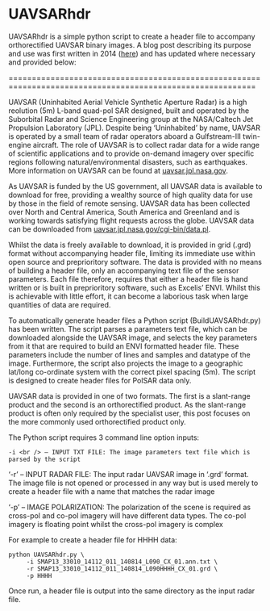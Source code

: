 # UAVSARhdr

UAVSARhdr is a simple python script to create a header file to accompany orthorectified UAVSAR binary images. A blog post describing its purpose and use was first written in 2014 ([here](https://spectraldifferences.wordpress.com/2014/09/29/envi-header-uavsar/)) and has updated where necessary and provided below:

===========================================================================================================

UAVSAR (Uninhabited Aerial Vehicle Synthetic Aperture Radar) is a high reolution (5m) L-band quad-pol SAR designed, built and operated by the Suborbital Radar and Science Engineering group at the NASA/Caltech Jet Propulsion Laboratory (JPL). Despite being ‘Uninhabited’ by name, UAVSAR is operated by a small team of radar operators aboard a Gulfstream-III twin-engine aircraft. The role of UAVSAR is to collect radar data for a wide range of scientific applications and to provide on-demand imagery over specific regions following natural/environmental disasters, such as earthquakes. More information on UAVSAR can be found at [uavsar.jpl.nasa.gov](uavsar.jpl.nasa.gov).

As UAVSAR is funded by the US government, all UAVSAR data is available to download for free, providing a wealthy source of high quality data for use by those in the field of remote sensing. UAVSAR data has been collected over North and Central America, South America and Greenland and is working towards satisfying flight requests across the globe. UAVSAR data can be downloaded from [uavsar.jpl.nasa.gov/cgi-bin/data.pl](uavsar.jpl.nasa.gov/cgi-bin/data.pl).

Whilst the data is freely available to download, it is provided in grid (.grd) format without accompanying header file, limiting its immediate use within open source and preprioritory software. The data is provided with no means of building a header file, only an accompanying text file of the sensor parameters. Each file therefore, requires that either a header file is hand written or is built in preprioritory software, such as Excelis’ ENVI. Whilst this is achievable with little effort, it can become a laborious task when large quantities of data are required.

To automatically generate header files a Python script (BuildUAVSARhdr.py) has been written. The script parses a parameters text file, which can be downloaded alongside the UAVSAR image, and selects the key parameters from it that are required to build an ENVI formatted header file. These parameters include the number of lines and samples and datatype of the image. Furthermore, the script also projects the image to a geographic lat/long co-ordinate system with the correct pixel spacing (5m). The script is designed to create header files for PolSAR data only.

UAVSAR data is provided in one of two formats. The first is a slant-range product and the second is an orthorectified product. As the slant-range product is often only required by the specialist user, this post focuses on the more commonly used orthorectified product only.

The Python script requires 3 command line option inputs:

    -i <br /> – INPUT TXT FILE: The image parameters text file which is parsed by the script

‘-r’ – INPUT RADAR FILE: The input radar UAVSAR image in ‘.grd’ format. The image file is not opened or processed in any way but is used merely to create a header file with a name that matches the radar image

‘-p’ – IMAGE POLARIZATION: The polarization of the scene is required as cross-pol and co-pol imagery will have different data types. The co-pol imagery is floating point whilst the cross-pol imagery is complex

For example to create a header file for HHHH data:

    python UAVSARhdr.py \
         -i SMAP13_33010_14112_011_140814_L090_CX_01.ann.txt \
         -r SMAP13_33010_14112_011_140814_L090HHHH_CX_01.grd \
         -p HHHH

Once run, a header file is output into the same directory as the input radar file.
